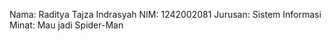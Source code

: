 Nama: Raditya Tajza Indrasyah
NIM: 1242002081 
Jurusan: Sistem Informasi 
Minat: Mau jadi Spider-Man
